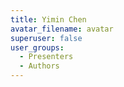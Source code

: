 ```yaml
---
title: Yimin Chen
avatar_filename: avatar
superuser: false
user_groups:
  - Presenters
  - Authors
---
```

